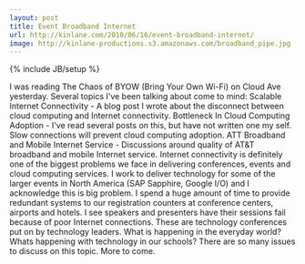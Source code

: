 ```yaml
---
layout: post
title: Event Broadband Internet
url: http://kinlane.com/2010/06/16/event-broadband-internet/
image: http://kinlane-productions.s3.amazonaws.com/broadband_pipe.jpg
---
```

{% include JB/setup %}
<p>
     I was reading The Chaos of BYOW (Bring Your Own Wi-Fi) on Cloud Ave yesterday. Several topics I've been talking about come to mind: Scalable Internet Connectivity - A blog post I wrote about the disconnect between cloud computing and Internet connectivity. Bottleneck In Cloud Computing Adoption - I've read several posts on this, but have not written one my self. Slow connections will prevent cloud computing adoption. ATT Broadband and Mobile Internet Service - Discussions around quality of AT&amp;T broadband and mobile Internet service. Internet connectivity is definitely one of the biggest problems we face in delivering conferences, events and cloud computing services. I work to deliver technology for some of the larger events in North America (SAP Sapphire, Google I/O) and I acknowledge this is big problem. I spend a huge amount of time to provide redundant systems to our registration counters at conference centers, airports and hotels. I see speakers and presenters have their sessions fail because of poor Internet connections. These are technology conferences put on by technology leaders. What is happening in the everyday world? Whats happening with technology in our schools? There are so many issues to discuss on this topic. More to come.
</p>
